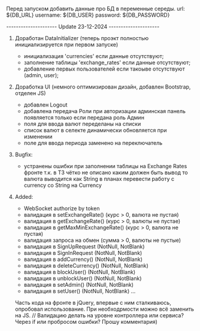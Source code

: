 Перед запуском добавить данные про БД в переменные середы.
url: ${DB_URL}
username: ${DB_USER}
password: ${DB_PASSWORD}

--------------------- Update 23-12-2024 ---------------------

1. Доработан DataInitializer (теперь проэкт полностью инициализируется при первом запуске)
    - инициализация 'currencies' если данные отсутствуют;
    - заполнение таблицы 'exchange_rates' если данные отсутствуют;
    - добавление первых пользователей если такоыве отсутствуют (admin, user);

2. Доработка UI (немного оптимизирован дизайн, добавлен Bootstrap, отделен JS)
    - добавлен Logout
    - добавлена передача Роли при авторизации
      админская панель появляется только если передана роль Админ
    - поля для ввода валют переделаны на списки
    - список валют в селекте динамически обновляется при изменении
    - поле для ввода периода заменено на переключатель

3. Bugfix:
    - устранены ошибки при заполнении таблицы на Exchange Rates фронте
      т.к. в ТЗ чётко не описано каким должен быть вывод то валюта выводится как String
      в планах перевести работу с currency со String на Currency

4. Added:
    - WebSocket authorize by token
    - валидация в setExchangeRate() (курс > 0, валюта не пустая)
    - валидация в getExchangeRate() (курс > 0, валюты не пустае)
    - валидация в getMaxMinExchangeRate() (курс > 0, валюта не пустая)
    - валидация запроса на обмен (сумма > 0, валюты не пустые)
    - валидация в SignUpRequest (NotNull, NotBlank)
    - валидация в SignInRequest (NotNull, NotBlank)
    - валидация в addCurrency() (NotNull, NotBlank)
    - валидация в deleteCurrency() (NotNull, NotBlank)
    - валидация в blockUser() (NotNull, NotBlank)
    - валидация в unblockUser() (NotNull, NotBlank)
    - валидация в setAdmin() (NotNull, NotBlank)
    - валидация в setUser() (NotNull, NotBlank)
      ...

   Часть кода на фронте в jQuery, впервые с ним сталкиваюсь, опробовал использование.
   При необходрмости можно всё заменить на JS.
   // Валидацию делать на уровне контроллера или сервиса? Через if или пробросом ошибки? Прошу комментария)